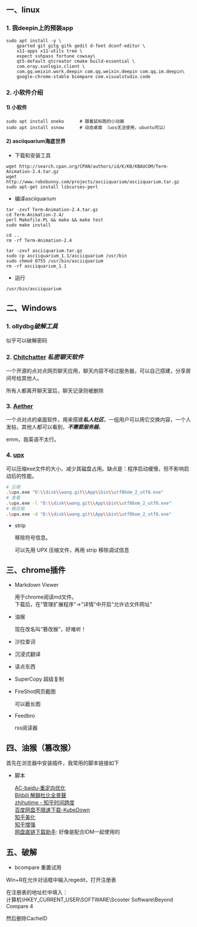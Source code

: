 
## 一、linux

### 1. 我deepin上的预装app

```shell
sudo apt install -y \
    gparted git gitg gitk gedit d-feet dconf-editor \
    x11-apps x11-utils tree \
    expect sshpass fortune cowsay\    
    qt5-default qtcreator cmake build-essential \
    com.oray.sunlogin.client \
    com.qq.weixin.work.deepin com.qq.weixin.deepin com.qq.im.deepin\
    google-chrome-stable bcompare com.visualstudio.code
```

### 2. 小软件介绍

#### 1) 小软件

```shell
sudo apt install oneko      # 跟着鼠标跑的小动画
sudo apt install xsnow      # 动态桌面 （uos无法使用，ubuntu可以）
```

#### 2) asciiquarium海底世界

+ 下载和安装工具

```shell
wget http://search.cpan.org/CPAN/authors/id/K/KB/KBAUCOM/Term-Animation-2.4.tar.gz
wget http://www.robobunny.com/projects/asciiquarium/asciiquarium.tar.gz
sudo apt-get install libcurses-perl
```

+ 编译asciiquarium

```shell
tar -zxvf Term-Animation-2.4.tar.gz
cd Term-Animation-2.4/
perl Makefile.PL && make && make test
sudo make install
    
cd ..
rm -rf Term-Animation-2.4

tar -zxvf asciiquarium.tar.gz
sudo cp asciiquarium_1.1/asciiquarium /usr/bin
sudo chmod 0755 /usr/bin/asciiquarium
rm -rf asciiquarium_1.1
```

+ 运行

```shell
/usr/bin/asciiquarium
```

## 二、Windows

### 1. ollydbg***破解工具***
  
  似乎可以破解密码

### 2. [Chitchatter](https://chitchatter.im/)  ***私密聊天软件***

  一个开源的点对点网页聊天应用，聊天内容不经过服务器，可以自己搭建，分享房间号给其他人。

  所有人都离开聊天室后，聊天记录则被删除

### 3. [Aether](https://getaether.net/)

  一个点对点的桌面软件，用来搭建***私人社区***，一组用户可以用它交换内容，一个人发帖，其他人都可以看到，***不需要服务器***。  

  emm，我英语不太行。

### 4. [upx](https://upx.github.io/)  

  可以压缩exe文件的大小，减少其磁盘占用。缺点是：程序启动缓慢，但不影响启动后的性能。

```bash
# 压缩
.\upx.exe "D:\\disk\\wang.git\\App\\bin\\utf8bom_2_utf8.exe"
# 查看
.\upx.exe -l "D:\\disk\\wang.git\\App\\bin\\utf8bom_2_utf8.exe"
# 解压缩
.\upx.exe -d "D:\\disk\\wang.git\\App\\bin\\utf8bom_2_utf8.exe"
```

+ strip

  移除符号信息。

  可以先用 UPX 压缩文件，再用 strip 移除调试信息

## 三、chrome插件

+ Markdown Viewer

  用于chrome阅读md文件。  
  下载后，在"管理扩展程序"->"详情"中开启"允许访文件网址"

+ 油猴

  现在改名叫“篡改猴”，好难听！

+ 沙拉查词
+ 沉浸式翻译
+ 读点东西
+ SuperCopy 超级复制

+ FireShot网页截图

  可以截长图

+ Feedbro

  rss阅读器

## 四、油猴（篡改猴）

  首先在浏览器中安装插件，我常用的脚本链接如下

+ 脚本
  
  [AC-baidu-重定向优化](https://greasyfork.org/zh-TW/scripts/14178-ac-baidu-%E9%87%8D%E5%AE%9A%E5%90%91%E4%BC%98%E5%8C%96%E7%99%BE%E5%BA%A6%E6%90%9C%E7%8B%97%E8%B0%B7%E6%AD%8C%E5%BF%85%E5%BA%94%E6%90%9C%E7%B4%A2-favicon-%E5%8F%8C%E5%88%97)  
  [Bilibili 解鎖杜比全景聲](https://greasyfork.org/zh-TW/scripts/441403-bilibili-%E8%A7%A3%E9%8E%96%E6%9D%9C%E6%AF%94%E5%85%A8%E6%99%AF%E8%81%B2-8k-%E9%96%8B%E5%95%9F-hdr-%E7%9B%B4%E6%92%AD%E7%95%AB%E8%B3%AApro)  
  [zhihutime - 知乎时间跨度](https://greasyfork.org/en/scripts/444342-zhihutime-%E7%9F%A5%E4%B9%8E%E6%97%B6%E9%97%B4%E8%B7%A8%E5%BA%A6)  
  [百度网盘不限速下载-KubeDown](https://greasyfork.org/en/scripts/463832-%E7%99%BE%E5%BA%A6%E7%BD%91%E7%9B%98%E4%B8%8D%E9%99%90%E9%80%9F%E4%B8%8B%E8%BD%BD-kubedown)  
  [知乎美化](https://greasyfork.org/zh-CN/scripts/412212-%E7%9F%A5%E4%B9%8E%E7%BE%8E%E5%8C%96)  
  [知乎增强](https://greasyfork.org/zh-CN/scripts/419081-%E7%9F%A5%E4%B9%8E%E5%A2%9E%E5%BC%BA)  
  [网盘直链下载助手](chrome-extension://dhdgffkkebhmkfjojejmpbldmpobfkfo/ask.html?aid=495129a5-cf88-4d19-9877-96580794d079): 好像是配合IDM一起使用的


## 五、破解

+ bcompare 重置试用

Win+R在允许对话框中输入regedit，打开注册表  

在注册表的地址栏中填入：  
计算机\HKEY_CURRENT_USER\SOFTWARE\Scooter Software\Beyond Compare 4  

然后删除CacheID